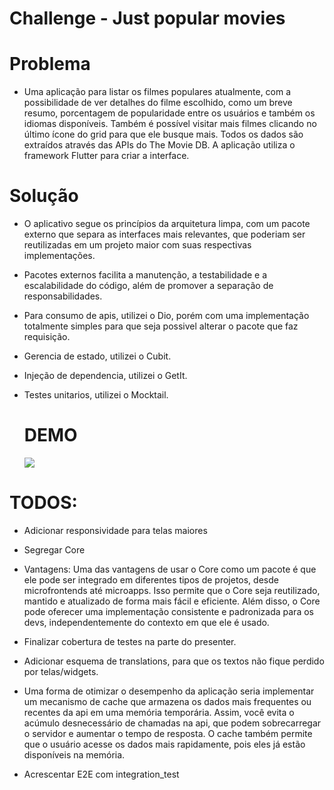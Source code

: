 # Challenge - Just popular movies

# Problema

- Uma aplicação para listar os filmes populares atualmente, com a possibilidade de ver detalhes do filme escolhido, como um breve resumo, porcentagem de popularidade entre os usuários e também os idiomas disponíveis. Também é possível visitar mais filmes clicando no último ícone do grid para que ele busque mais. Todos os dados são extraídos através das APIs do The Movie DB. A aplicação utiliza o framework Flutter para criar a interface.

# Solução
- O aplicativo segue os princípios da arquitetura limpa, com um pacote externo que separa as interfaces mais relevantes, que poderiam ser reutilizadas em um projeto maior com suas respectivas implementações. 
- Pacotes externos facilita a manutenção, a testabilidade e a escalabilidade do código, além de promover a separação de responsabilidades.

- Para consumo de apis, utilizei o Dio, porém com uma implementação totalmente simples para que seja possivel alterar o pacote que faz requisição.
- Gerencia de estado, utilizei o Cubit.
- Injeção de dependencia, utilizei o GetIt.
- Testes unitarios, utilizei o Mocktail.

  # DEMO
  ![](https://github.com/RenanDelfanti/just-movies/blob/main/demo.gif)

# TODOS: 
- Adicionar responsividade para telas maiores
- Segregar Core 
- Vantagens: Uma das vantagens de usar o Core como um pacote é que ele pode ser integrado em diferentes tipos de projetos, desde microfrontends até microapps. Isso permite que o Core seja reutilizado, mantido e atualizado de forma mais fácil e eficiente. Além disso, o Core pode oferecer uma implementação consistente e padronizada para os devs, independentemente do contexto em que ele é usado. 

- Finalizar cobertura de testes na parte do presenter.
- Adicionar esquema de translations, para que os textos não fique perdido por telas/widgets.

- Uma forma de otimizar o desempenho da aplicação seria implementar um mecanismo de cache que armazena os dados mais frequentes ou recentes da api em uma memória temporária. Assim, você evita o acúmulo desnecessário de chamadas na api, que podem sobrecarregar o servidor e aumentar o tempo de resposta. O cache também permite que o usuário acesse os dados mais rapidamente, pois eles já estão disponíveis na memória.

- Acrescentar E2E com integration_test
